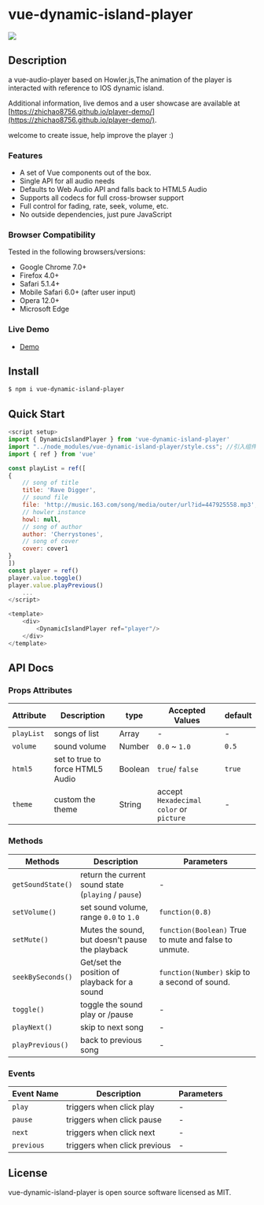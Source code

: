 # vue-dynamic-island-player
<img src="https://m1.im5i.com/2022/10/27/UV9VR3.gif">

## Description
a vue-audio-player based on Howler.js,The animation of the player is interacted with reference to IOS dynamic island.

Additional information, live demos and a user showcase are available at [https://zhichao8756.github.io/player-demo/](https://zhichao8756.github.io/player-demo/).

welcome to create issue, help improve the player :)

### Features
* A set of Vue components out of the box.
* Single API for all audio needs
* Defaults to Web Audio API and falls back to HTML5 Audio
* Supports all codecs for full cross-browser support
* Full control for fading, rate, seek, volume, etc.
* No outside dependencies, just pure JavaScript

### Browser Compatibility
Tested in the following browsers/versions:
* Google Chrome 7.0+
* Firefox 4.0+
* Safari 5.1.4+
* Mobile Safari 6.0+ (after user input)
* Opera 12.0+
* Microsoft Edge

### Live Demo
* [Demo](https://zhichao8756.github.io/player-demo/)

## Install

```bash
$ npm i vue-dynamic-island-player
```
## Quick Start
```javascript
<script setup>
import { DynamicIslandPlayer } from 'vue-dynamic-island-player'
import "../node_modules/vue-dynamic-island-player/style.css"; //引入组件样式
import { ref } from 'vue'

const playList = ref([
{
    // song of title
    title: 'Rave Digger',
    // sound file
    file: 'http://music.163.com/song/media/outer/url?id=447925558.mp3',
    // howler instance
    howl: null,
    // song of author
    author: 'Cherrystones',
    // song of cover
    cover: cover1
}
])
const player = ref()
player.value.toggle()
player.value.playPrevious()
    ...
</script>

<template>
    <div>
        <DynamicIslandPlayer ref="player"/>
    </div>
</template>


```
## API Docs
### Props Attributes
| Attribute  | Description                      | type    | Accepted Values                         | default |
|------------|----------------------------------|---------|-----------------------------------------|---------|
| `playList` | songs of list                    | Array   | -                                       | -       |
| `volume`   | sound volume                     | Number  | `0.0` ~ `1.0`                           | `0.5 `  |
| `html5`    | set to true to force HTML5 Audio | Boolean | `true`/ `false`                         | `true ` |
| `theme`    | custom the theme                 | String  | accept `Hexadecimal color` or `picture` | -       |

### Methods
| Methods           | Description                                          | Parameters                                            |
|-------------------|------------------------------------------------------|-------------------------------------------------------|
| `getSoundState()` | return the current sound state (`playing` / `pause`) | -                                                     |
| `setVolume()`     | set sound volume, range `0.0` to `1.0 `              | `function(0.8)`                                       |
| `setMute() `      | Mutes the sound, but doesn't pause the playback      | `function(Boolean)` True to mute and false to unmute. |
| `seekBySeconds()` | Get/set the position of playback for a sound         | `function(Number)` skip to a second of sound.         |
| `toggle()`        | toggle the sound play or /pause                      | -                                                     |
| `playNext()`      | skip to next song                                    | -                                                     |
| `playPrevious()`  | back to previous song                                | -                                                     |

### Events
| Event Name	 | Description                  | Parameters |
|-------------|------------------------------|------------|
| `play`      | triggers when click play     | -          |
| `pause`     | triggers when click pause    | -          |
| `next`      | triggers when click next     | -          |
| `previous`  | triggers when click previous | -          |

## License

vue-dynamic-island-player is open source software licensed as MIT.
